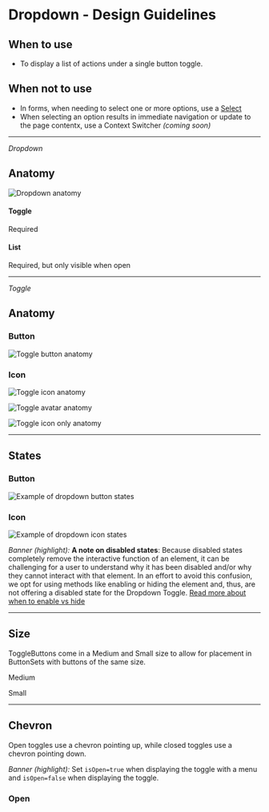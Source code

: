# Dropdown - Design Guidelines

## When to use

- To display a list of actions under a single button toggle.

## When not to use

- In forms, when needing to select one or more options, use a [Select](/components/form/select/overview)
- When selecting an option results in immediate navigation or update to the page contentx, use a Context Switcher _(coming soon)_

---

_Dropdown_

## Anatomy

![Dropdown anatomy](/assets/components/dropdown/dropdown-anatomy.png)

#### Toggle

Required

#### List

Required, but only visible when open

---

_Toggle_

## Anatomy

### Button

![Toggle button anatomy](/assets/components/dropdown/dropdown-toggle-button-anatomy.png)

### Icon

![Toggle icon anatomy](/assets/components/dropdown/dropdown-toggle-button-anatomy.png)

![Toggle avatar anatomy](/assets/components/dropdown/dropdown-toggle-avatar-anatomy.png)

![Toggle icon only anatomy](/assets/components/dropdown/dropdown-toggle-icon_only-anatomy.png)

---

## States

### Button

![Example of dropdown button states](/assets/components/dropdown/dropdown-state-button.png)

### Icon

![Example of dropdown icon states](/assets/components/dropdown/dropdown-state-icon.png)

_Banner (highlight):_ **A note on disabled states**: Because disabled states completely remove the interactive function of an element, it can be challenging for a user to understand why it has been disabled and/or why they cannot interact with that element. In an effort to avoid this confusion, we opt for using methods like enabling or hiding the element and, thus, are not offering a disabled state for the Dropdown Toggle. [Read more about when to enable vs hide](https://docs.google.com/document/d/1fqsXjjPnz5HK2NcY1buh5RcI5S6XCgQwfr8GP3kClv0/edit#heading=h.52ub6bvbvcb7)

---

## Size

ToggleButtons come in a Medium and Small size to allow for placement in ButtonSets with buttons of the same size.

Medium

<section>
  <Hds::ButtonSet>
    <Hds::Dropdown as |dd|>
      <dd.ToggleButton @text="Primary" />
      <dd.Interactive @text="Item One" />
      <dd.Interactive @text="Item Two" />
      <dd.Interactive @text="Item Three" />
      <dd.Interactive @text="Item Four" />
    </Hds::Dropdown>
    <Hds::Dropdown as |dd|>
      <dd.ToggleButton @text="Secondary" @color="secondary" />
      <dd.Interactive @text="Item One" />
      <dd.Interactive @text="Item Two" />
      <dd.Interactive @text="Item Three" />
      <dd.Interactive @text="Item Four" />
    </Hds::Dropdown>
  </Hds::ButtonSet>
</section>

Small

<section>
  <Hds::ButtonSet>
    <Hds::Dropdown as |dd|>
      <dd.ToggleButton @text="Primary" @size="small"/>
      <dd.Interactive @text="Item One" />
      <dd.Interactive @text="Item Two" />
      <dd.Interactive @text="Item Three" />
      <dd.Interactive @text="Item Four" />
    </Hds::Dropdown>
    <Hds::Dropdown as |dd|>
      <dd.ToggleButton @text="Secondary" @color="secondary" @size="small" />
      <dd.Interactive @text="Item One" />
      <dd.Interactive @text="Item Two" />
      <dd.Interactive @text="Item Three" />
      <dd.Interactive @text="Item Four" />
    </Hds::Dropdown>
  </Hds::ButtonSet>
</section>

---

## Chevron

Open toggles use a chevron pointing up, while closed toggles use a chevron pointing down.

_Banner (highlight):_ Set `isOpen=true` when displaying the toggle with a menu and `isOpen=false` when displaying the toggle.

### Open
